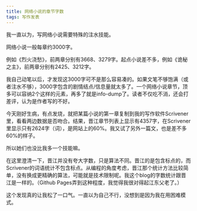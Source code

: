 ```yaml
---
title: 网络小说的章节字数
tags: 写作发表
---
```


我一直以为，写网络小说需要特殊的注水技能。
<!--more-->

网络小说一般每章约3000字。

例如《烈火浇愁》，前两章分别有3668、3279字。起点小说差不多，例如《诡秘之主》，前两章分别有2425、3212字。

我自己动笔以后，才发现这3000字可不是那么容易凑的。如果文笔不够饱满（或者注水不够），3000字包含的剧情结点/信息量就太多了。一个网络小说章节，顶多可以容纳2个这样的元素，再多了就是info-dump了。读者不仅吃不消，还会打差评，认为是作者写的不好。

今天刚好生病，有点发烧，就把某篇小说的第一章复制到我的写作软件Scrivener里，看看两边数据是否吻合。结果，晋江章节列表上显示有4357字，在Scrivener里显示只有2624字（词），是网站上的60%。我又试了另外一篇文，也是差不多60%的样子。

所以她们也没比我多一个技能嘛。

在这里澄清一下，晋江并没有夸大字数，只是算法不同。晋江的是包含标点的，而Scrivener的词语统计不包含标点。从编程的角度考虑，晋江那个统计方法比较简单，没有换成更精确的算法，可能就是技术限制呢。我这个blog的字数统计跟晋江是一样的。（Github Pages弄到这种程度，我觉得我很对得起江东父老了。）

这个发现真的让我松了一口气。一直以为自己不行，没想到是因为我在用困难模式。

